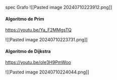 
spec Grafo
![[Pasted image 20240710223912.png]]

#### Algoritmo de Prim
https://youtu.be/Ya_F2MMgsTQ

![[Pasted image 20240710223731.png]]


#### Algoritmo de Dijkstra
https://youtu.be/ole3H9PmWoo

![[Pasted image 20240710224044.png]]



